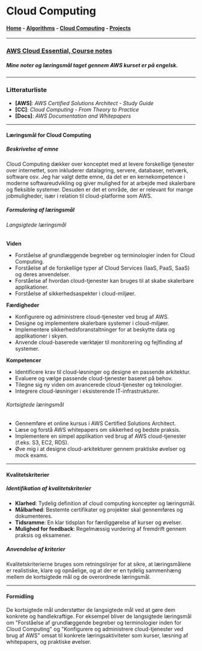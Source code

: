 # Cloud Computing

#### [Home](index.md) - [Algorithms](Algorithms.md) - [Cloud Computing](CloudComputing.md) - [Projects](Projects.md)
---

### [AWS Cloud Essential, Course notes](AWS.md)

##### Mine noter og læringsmål taget gennem AWS kurset er på engelsk.
---


### Litteraturliste

- **[AWS]**: *AWS Certified Solutions Architect - Study Guide*
- **[CC]**: *Cloud Computing - From Theory to Practice*
- **[Docs]**: *AWS Documentation and Whitepapers*

---

#### Læringsmål for Cloud Computing

##### Beskrivelse af emne

Cloud Computing dækker over konceptet med at levere forskellige tjenester over internettet, som inkluderer datalagring, servere, databaser, netværk, software osv. Jeg har valgt dette emne, da det er en kernekompetence i moderne softwareudvikling og giver mulighed for at arbejde med skalerbare og fleksible systemer. Desuden er det et område, der er relevant for mange jobmuligheder, især i relation til cloud-platforme som AWS.

##### Formulering af læringsmål

###### Langsigtede læringsmål

**Viden**

- Forståelse af grundlæggende begreber og terminologier inden for Cloud Computing.
- Forståelse af de forskellige typer af Cloud Services (IaaS, PaaS, SaaS) og deres anvendelser.
- Forståelse af hvordan cloud-tjenester kan bruges til at skabe skalerbare applikationer.
- Forståelse af sikkerhedsaspekter i cloud-miljøer.

**Færdigheder**

- Konfigurere og administrere cloud-tjenester ved brug af AWS.
- Designe og implementere skalerbare systemer i cloud-miljøer.
- Implementere sikkerhedsforanstaltninger for at beskytte data og applikationer i skyen.
- Anvende cloud-baserede værktøjer til monitorering og fejlfinding af systemer.

**Kompetencer**

- Identificere krav til cloud-løsninger og designe en passende arkitektur.
- Evaluere og vælge passende cloud-tjenester baseret på behov.
- Tilegne sig ny viden om avancerede cloud-tjenester og teknologier.
- Integrere cloud-løsninger i eksisterende IT-infrastrukturer.

###### Kortsigtede læringsmål

- Gennemføre et online kursus i AWS Certified Solutions Architect.
- Læse og forstå AWS whitepapers om sikkerhed og bedste praksis.
- Implementere en simpel applikation ved brug af AWS cloud-tjenester (f.eks. S3, EC2, RDS).
- Øve mig i at designe cloud-arkitekturer gennem praktiske øvelser og mock exams.

---

#### Kvalitetskriterier

##### Identifikation af kvalitetskriterier

- **Klarhed**: Tydelig definition af cloud computing koncepter og læringsmål.
- **Målbarhed**: Bestemte certifikater og projekter skal gennemføres og dokumenteres.
- **Tidsramme**: En klar tidsplan for færdiggørelse af kurser og øvelser.
- **Mulighed for feedback**: Regelmæssig vurdering af fremdrift gennem praksis og eksamener.

##### Anvendelse af kriterier

Kvalitetskriterierne bruges som retningslinjer for at sikre, at læringsmålene er realistiske, klare og opnåelige, og at der er en tydelig sammenhæng mellem de kortsigtede mål og de overordnede læringsmål.

---

#### Formidling

De kortsigtede mål understøtter de langsigtede mål ved at gøre dem konkrete og handlekraftige. For eksempel bliver de langsigtede læringsmål om "Forståelse af grundlæggende begreber og terminologier inden for Cloud Computing" og "Konfigurere og administrere cloud-tjenester ved brug af AWS" omsat til konkrete læringsaktiviteter som kurser, læsning af whitepapers, og praktiske øvelser.